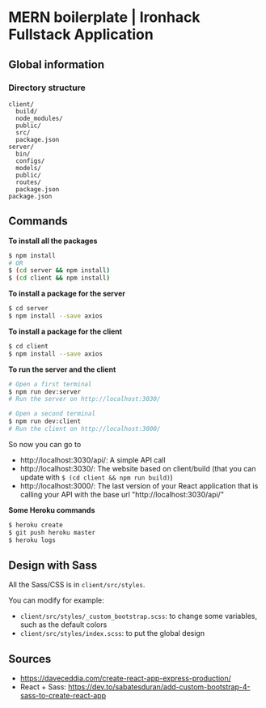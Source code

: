 # MERN boilerplate | Ironhack Fullstack Application

## Global information

### Directory structure
```
client/
  build/
  node_modules/
  public/
  src/
  package.json
server/
  bin/
  configs/
  models/
  public/
  routes/
  package.json
package.json
```

## Commands

**To install all the packages**
```sh
$ npm install
# OR
$ (cd server && npm install)
$ (cd client && npm install)
```

**To install a package for the server**
```sh
$ cd server
$ npm install --save axios
```

**To install a package for the client**
```sh
$ cd client
$ npm install --save axios
```

**To run the server and the client**
```sh
# Open a first terminal
$ npm run dev:server
# Run the server on http://localhost:3030/

# Open a second terminal
$ npm run dev:client
# Run the client on http://localhost:3000/
```

So now you can go to 
- http://localhost:3030/api/: A simple API call
- http://localhost:3030/: The website based on client/build (that you can update with `$ (cd client && npm run build)`)
- http://localhost:3000/: The last version of your React application that is calling your API with the base url "http://localhost:3030/api/"


**Some Heroku commands**
```sh
$ heroku create
$ git push heroku master
$ heroku logs
```

## Design with Sass

All the Sass/CSS is in `client/src/styles`.

You can modify for example:
- `client/src/styles/_custom_bootstrap.scss`: to change some variables, such as the default colors
- `client/src/styles/index.scss`: to put the global design

## Sources

- https://daveceddia.com/create-react-app-express-production/
- React + Sass: https://dev.to/sabatesduran/add-custom-bootstrap-4-sass-to-create-react-app
